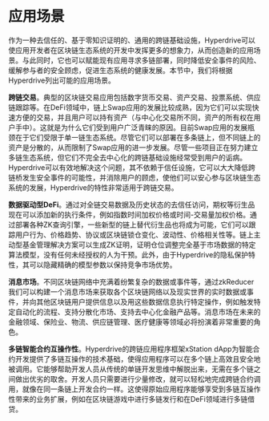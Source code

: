 # 应用场景

作为一种去信任的、基于零知识证明的、通用的跨链基础设施，Hyperdrive可以使应用开发者在区块链生态系统的开发中发挥更多的想象力，从而创造新的应用场景。与此同时，它也可以赋能现有应用寻求多链部署，同时降低安全事件的风险、缓解参与者的安全顾虑，促进生态系统的健康发展。本节中，我们将根据Hyperdrive列出可能的应用场景。

**跨链交易**。典型的区块链交易应用包括数字货币交易、资产交易、投票系统、供应链跟踪等。在DeFi领域中，链上Swap应用的发展比较成熟，因为它们可以实现快速方便的交易，并且用户可以持有资产（与中心化交易所不同，资产的所有权在用户手中）。这就是为什么它们受到用户广泛青睐的原因。目前Swap应用的发展瓶颈在于它们受限于单一链生态系统。尽管它们可以部署在多条链上，但不同链上的资产是分散的，从而限制了Swap应用的进一步发展。尽管一些项目正在努力建立多链生态系统，但它们不完全去中心化的跨链基础设施经常受到用户的诟病。Hyperdrive可以有效地解决这个问题，其不依赖于信任设施，它可以大大降低跨链桥发生安全事件的可能性，并消除用户的顾虑，使他们可以安心参与区块链生态系统的发展，Hyperdrive的特性非常适用于跨链交易。

**数据驱动型DeFi**。通过对全链交易数据及历史状态的去信任访问，期权等衍生品现在可以添加新的执行条件，例如指数时间加权价格或时间-交易量加权价格。通过部署各种ZK查询引擎，一些新型的链上替代衍生品也将成为可能，它们可以跟踪用户行为、价格趋势、协议或区块链锁仓变化、波动性、价格相关性等。链上主动型基金管理解决方案可以生成ZK证明，证明仓位调整完全基于市场数据的特定算法模型，没有任何未经授权的人为干预。此外，由于Hyperdrive的隐私保护特性，其可以隐藏精确的模型参数以保持竞争市场优势。

**消息市场**。不同区块链网络中充满着纷繁复杂的数据或事件等，通过zkReducer我们可以构建一个消息市场来获取各个区块链网络以及现实世界的实时数据或事件，并向其他区块链用户提供信息以及用这些数据信息执行特定操作，例如触发特定自动化的流程、支持分散化市场、支持去中心化金融产品等。消息市场在未来的金融领域、保险业、物流、供应链管理、医疗健康等领域必将扮演着非常重要的角色。

**多链智能合约互操作性**。Hyperdrive的跨链应用程序框架xStation dApp为智能合约开发提供了多链互操作的技术基础，使得应用程序可以在多个链上高效且安全地被调用。它能够帮助开发人员从传统的单链开发思维中解脱出来，无需在多个链之间做出优劣的取舍。开发人员只需要进行少量修改，就可以轻松地完成跨链合约调用，就像在同一条链上开发合约一样。这使得原始应用程序能够享受到多链互操作性带来的业务扩展，例如在区块链游戏中进行多链发行和在DeFi领域进行多链借贷。

<!-- **Token代币和非同质化代币NFT的多链发放**。目前，代币（主要是ERC-20）和非同质化代币（NFT）大多只能在一个区块链上进行发行。因此，在选择多个链之间存在权衡取舍。Hyperdrive可以作为构建代币和NFT多链发行模板的基础，从而整合多个链的优势，并解决跨链桥梁普遍存在的流动性不足问题。换句话说，Hyperdrive能够实现高效的资产流通，同时进一步提高相关用户的体验。 -->

<!-- **基于零知识证明的去中心化身份识别系统zkDID**
zkDID允许用户在不透露敏感信息的情况下进行身份验证。DID表示“去中心化标识符”，是一种类似于个人身份证的数字身份的表示方式。然而，与传统的身份验证方式不同，zkDID使用了零知识证明技术，可以对用户进行身份验证所需的信息进行验证并给出数字证明，而不需要透露实际的身份信息。这意味着，zkDID充分保护了用户的隐私，同时提供了高效、可靠的身份验证方式。一方面，zkDID将有助于防止女巫攻击并优化各种用例中的用户生命周期管理。通过基于难以伪造的链上行为生成ZK证明，Hyperdrive使dApp开发者能够以完全去信任的方式运行，同时防止活动或推广中的女巫攻击。
通过利用聚合用户行为的查询结果和数据，Hyperdrive可以帮助构建一个去信任的用户生命周期管理流程，从而促进区块链游戏中的忠诚度系统、VIP 交易程序和 LiveOps 活动。
另一方面，它也可能有助于解决现实世界中的身份验证问题，例如数据泄露和身份盗窃等问题。 -->

<!-- **账户抽象**。账户抽象 (Account Abstraction) 是指从区块链账户中剥离出智能合约的设计模式。这种模式使得用户能够与智能合约进行交互，而不必拥有特定的代币。在这个模式下，智能合约会被设计为独立于代币或数字资产，从而实现更加灵活和可扩展的功能。账户抽象可以提高区块链的可编程性和智能化程度。账户抽象的关键应用之一是社交账号恢复，即在用户丢失主要控制密钥的情况下，Hyperdrive可以帮助用户重新获得钱包访问权限。Hyperdrive使智能钱包能够基于最近的交易连接而非一组固定的外部钱包来实现社交账号恢复。这种方法减少了维护成本并降低了行业新用户的进入门槛。 -->
